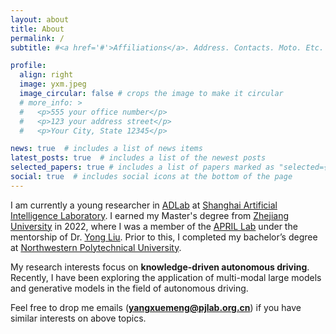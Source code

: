 ```yaml
---
layout: about
title: About
permalink: /
subtitle: #<a href='#'>Affiliations</a>. Address. Contacts. Moto. Etc.

profile:
  align: right
  image: yxm.jpeg
  image_circular: false # crops the image to make it circular
  # more_info: >
  #   <p>555 your office number</p>
  #   <p>123 your address street</p>
  #   <p>Your City, State 12345</p>

news: true  # includes a list of news items
latest_posts: true  # includes a list of the newest posts
selected_papers: true # includes a list of papers marked as "selected={true}"
social: true  # includes social icons at the bottom of the page
---
```


I am currently a young researcher in [ADLab](https://pjlab-adg.github.io/) at [Shanghai Artificial Intelligence Laboratory](https://www.shlab.org.cn/). I earned my Master's degree from [Zhejiang University](https://www.zju.edu.cn/english/) in 2022, where I was a member of the [APRIL Lab](https://april.zju.edu.cn/) under the mentorship of Dr. [Yong Liu](https://person.zju.edu.cn/yongliu). Prior to this, I completed my bachelor’s degree at [Northwestern Polytechnical University](https://en.nwpu.edu.cn/).

My research interests focus on **knowledge-driven autonomous driving**. Recently, I have been exploring the application of multi-modal large models and generative models in the field of autonomous driving.

Feel free to drop me emails (**yangxuemeng@pjlab.org.cn**) if you have similar interests on above topics.

<!-- Write your biography here. Tell the world about yourself. Link to your favorite [subreddit](http://reddit.com). You can put a picture in, too. The code is already in, just name your picture `prof_pic.jpg` and put it in the `img/` folder.

Put your address / P.O. box / other info right below your picture. You can also disable any of these elements by editing `profile` property of the YAML header of your `_pages/about.md`. Edit `_bibliography/papers.bib` and Jekyll will render your [publications page](/al-folio/publications/) automatically.

Link to your social media connections, too. This theme is set up to use [Font Awesome icons](https://fontawesome.com/) and [Academicons](https://jpswalsh.github.io/academicons/), like the ones below. Add your Facebook, Twitter, LinkedIn, Google Scholar, or just disable all of them. -->